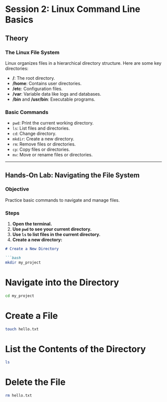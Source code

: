 # Session 2: Linux Command Line Basics

## Theory

### The Linux File System

Linux organizes files in a hierarchical directory structure. Here are some key directories:

- **/**: The root directory.  
- **/home**: Contains user directories.  
- **/etc**: Configuration files.  
- **/var**: Variable data like logs and databases.  
- **/bin** and **/usr/bin**: Executable programs.

### Basic Commands

- `pwd`: Print the current working directory.  
- `ls`: List files and directories.  
- `cd`: Change directory.  
- `mkdir`: Create a new directory.  
- `rm`: Remove files or directories.  
- `cp`: Copy files or directories.  
- `mv`: Move or rename files or directories.

---

## Hands-On Lab: Navigating the File System

### Objective

Practice basic commands to navigate and manage files.

### Steps

1. **Open the terminal.**  
2. **Use `pwd` to see your current directory.**  
3. **Use `ls` to list files in the current directory.**  
4. **Create a new directory:**

```markdown
# Create a New Directory

```bash
mkdir my_project
```

# Navigate into the Directory

```bash
cd my_project
```

# Create a File

```bash
touch hello.txt
```

# List the Contents of the Directory

```bash
ls
```

# Delete the File

```bash
rm hello.txt
```
```
